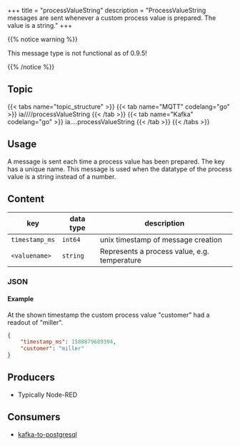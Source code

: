 +++
title = "processValueString"
description = "ProcessValueString messages are sent whenever a custom process value is prepared. The value is a string."
+++

{{% notice warning %}}

This message type is not functional as of 0.9.5!

{{% /notice %}}
## Topic

{{< tabs name="topic_structure" >}}
{{< tab name="MQTT" codelang="go" >}}
ia/<customerID>/<location>/<AssetID>/processValueString
{{< /tab >}}
{{< tab name="Kafka" codelang="go" >}}
ia.<customerID>.<location>.<AssetID>.processValueString
{{< /tab >}}
{{< /tabs >}}

## Usage

A message is sent each time a process value has been prepared. The key has a unique name. This message is used when the datatype of the process value is a string instead of a number.

## Content

| key            | data type | description                                  |
|----------------|-----------|----------------------------------------------|
| `timestamp_ms` | `int64`   | unix timestamp of message creation           | 
| `<valuename>`  | `string`  | Represents a process value, e.g. temperature |

### JSON

#### Example

At the shown timestamp the custom process value "customer" had a readout of "miller".

```json
{
    "timestamp_ms": 1588879689394, 
    "customer": "miller"
}
```
<!---
#### Schema

```json
{
    "$schema": "http://json-schema.org/draft/2019-09/schema",
    "$id": "https://learn.umh.app/content/docs/architecture/datamodel/messages/scrapCount.json",
    "type": "object",
    "default": {},
    "title": "Root Schema",
    "required": [
        "product_id",
        "time_per_unit_in_seconds"
    ],
    "properties": {
        "product_id": {
          "type": "string",
          "default": "",
          "title": "The product id to be produced"
        },
        "time_per_unit_in_seconds": {
          "type": "number",
          "default": 0.0,
          "minimum": 0,
          "title": "The time it takes to produce one unit of the product"
        }
    },
    "examples": [
        {
            "product_id": "Beierlinger 30x15",
            "time_per_unit_in_seconds": "0.2"
        },
        {
            "product_id": "Test product",
            "time_per_unit_in_seconds": "10"
        }
    ]
}
```
-->

## Producers

- Typically Node-RED

## Consumers

- [kafka-to-postgresql](/docs/architecture/microservices/core/kafka-to-postgresql)
